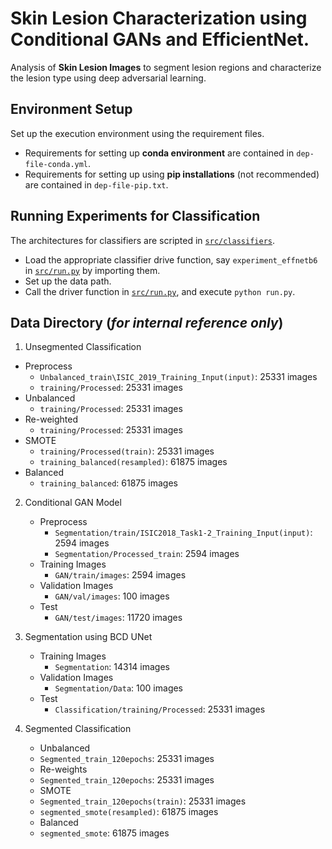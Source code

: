 # Skin Lesion Characterization using Conditional GANs and EfficientNet.

Analysis of **Skin Lesion Images** to segment lesion regions and characterize the lesion type using deep adversarial learning.

## Environment Setup

Set up the execution environment using the requirement files.
- Requirements for setting up **conda environment** are contained in `dep-file-conda.yml`.
- Requirements for setting up using **pip installations** (not recommended) are contained in `dep-file-pip.txt`.

## Running Experiments for Classification

The architectures for classifiers are scripted in [`src/classifiers`](./src/classifiers).

- Load the appropriate classifier drive function, say `experiment_effnetb6` in [`src/run.py`](./src/run.py) by importing them.
- Set up the data path.
- Call the driver function in [`src/run.py`](./src/run.py), and execute `python run.py`.

## Data Directory (*for internal reference only*)

1. Unsegmented Classification
  - Preprocess
    - `Unbalanced_train\ISIC_2019_Training_Input(input)`: 25331 images
    - `training/Processed`: 25331 images
  - Unbalanced
    - `training/Processed`: 25331 images
  - Re-weighted
    - `training/Processed`: 25331 images
  - SMOTE
    - `training/Processed(train)`: 25331 images
    - `training_balanced(resampled)`: 61875 images
  - Balanced    
    - `training_balanced`: 61875 images

2. Conditional GAN Model

   - Preprocess
     - `Segmentation/train/ISIC2018_Task1-2_Training_Input(input)`: 2594 images
     - `Segmentation/Processed_train`: 2594 images
   - Training Images
     - `GAN/train/images`: 2594 images 
   - Validation Images
     - `GAN/val/images`: 100 images
   - Test           
     - `GAN/test/images`: 11720 images

3. Segmentation using BCD UNet

   - Training Images
     - `Segmentation`: 14314 images 
   - Validation Images 
     - `Segmentation/Data`: 100 images
   - Test            
     - `Classification/training/Processed`: 25331 images

4. Segmented Classification

   - Unbalanced
    - `Segmented_train_120epochs`: 25331 images
   - Re-weights
    - `Segmented_train_120epochs`: 25331 images
   - SMOTE 
    - `Segmented_train_120epochs(train)`: 25331 images
    - `segmented_smote(resampled)`: 61875 images
   - Balanced  
    - `segmented_smote`: 61875 images  
